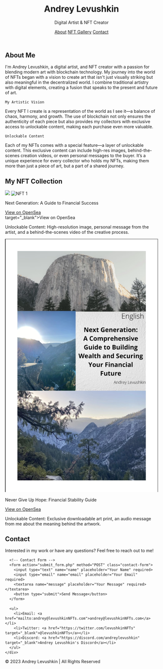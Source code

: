 <!DOCTYPE html>
<html lang="en">
<head>
  <meta charset="UTF-8">
  <meta name="viewport" content="width=device-width, initial-scale=1.0">
  <meta http-equiv="X-UA-Compatible" content="ie=edge">
  <meta name="description" content="Andrey Levushkin - Digital Artist & NFT Creator. Explore my unique NFT collection and reach out for inquiries.">
  <meta name="keywords" content="Andrey Levushkin, NFT, Digital Art, Portfolio, Blockchain Art">
  <meta property="og:title" content="Levushkin NFTs - Portfolio">
  <meta property="og:description" content="Explore my unique NFT collection. Digital art powered by blockchain technology.">
  <meta property="og:image" content="link_to_image.jpg">
  <title>Levushkin NFTs - Portfolio</title>
  <link rel="stylesheet" href="styles.css">
  <link href="https://fonts.googleapis.com/css2?family=Poppins:wght@300;400;600&display=swap" rel="stylesheet">
</head>
<body>
  <!-- HEADER -->
  <header>
    <div class="container">
      <h1>Andrey Levushkin</h1>
      <p>Digital Artist & NFT Creator</p>
      <nav>
        <a href="#about">About</a>
        <a href="#nft-gallery">NFT Gallery</a>
        <a href="#contact">Contact</a>
      </nav>
    </div>
  </header>

  <!-- ABOUT SECTION -->
<section id="about">
  <div class="container">
    <h2>About Me</h2>
    <p>I'm Andrey Levushkin, a digital artist, and NFT creator with a passion for blending modern art with blockchain technology. My journey into the world of NFTs began with a vision to create art that isn't just visually striking but also meaningful in the decentralized world. I combine traditional artistry with digital elements, creating a fusion that speaks to the present and future of art.</p>
    
    My Artistic Vision
    
   Every NFT I create is a representation of the world as I see it—a balance of chaos, harmony, and growth. The use of blockchain not only ensures the authenticity of each piece but also provides my collectors with exclusive access to unlockable content, making each purchase even more valuable.
    
    Unlockable Content 
  
  Each of my NFTs comes with a special feature—a layer of unlockable content. This exclusive content can include high-res images, behind-the-scenes creation videos, or even personal messages to the buyer. It’s a unique experience for every collector who holds my NFTs, making them more than just a piece of art, but a part of a shared journey.
  </div>
</section>





  <!-- NFT GALLERY -->
<section id="nft-gallery">
  <div class="container">
    <h2>My NFT Collection</h2>
    <div class="nft-items">
      <img src="images/project-folder/nft-image1.jpg
     <div class="nft-item">
  <img src="images/NFT-image1.jpg" alt="NFT 1">
  <p>Next Generation: A Guide to Financial Success</p>
  <a href="https://opensea.io/assets/ethereum/0x495f947276749ce646f68ac8c248420045cb7b5e/100782291747232641963229273805244904868544924327059616559895021881054654891095" target="_blank">View on OpenSea</a>
</div>
target="_blank">View on OpenSea</a>
        <p class="unlockable">Unlockable Content: High-resolution image, personal message from the artist, and a behind-the-scenes video of the creative process.</p>
      </div>
      <div class="nft-item">
        <img src="nft-image2.jpg" alt="NFT 2">
        <p>Never Give Up Hope: Financial Stability Guide</p>
        <a href="https://opensea.io/assets/ethereum/0x495f947276749ce646f68ac8c248420045cb7b5e/100782291747232641963229273805244904868544924327059616559895021892049771168855" target="_blank">View on OpenSea</a>
        <p class="unlockable">Unlockable Content: Exclusive downloadable art print, an audio message from me about the meaning behind the artwork.</p>
      </div>
    </div>
  </div>
</section>


  <!-- CONTACT SECTION -->
  <section id="contact">
    <div class="container">
      <h2>Contact</h2>
      <p>Interested in my work or have any questions? Feel free to reach out to me!</p>
      
      <!-- Contact Form -->
      <form action="submit_form.php" method="POST" class="contact-form">
        <input type="text" name="name" placeholder="Your Name" required>
        <input type="email" name="email" placeholder="Your Email" required>
        <textarea name="message" placeholder="Your Message" required></textarea>
        <button type="submit">Send Message</button>
      </form>
      
      <ul>
        <li>Email: <a href="mailto:andrey@levushkinNFTs.com">andrey@levushkinNFTs.com</a></li>
        <li>Twitter: <a href="https://twitter.com/levushkinNFTs" target="_blank">@levushkinNFTs</a></li>
        <li>Discord: <a href="https://discord.com/andreylevushkin" target="_blank">Andrey Levushkin's Discord</a></li>
      </ul>
    </div>
  </section>

  <!-- FOOTER -->
  <footer>
    <p>&copy; 2023 Andrey Levushkin | All Rights Reserved</p>
  </footer>

  <script src="script.js"></script>
</body>
</html>

